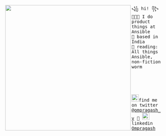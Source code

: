 <img align="left" width="400" src="https://i.postimg.cc/gkKYSHkK/NUX-Octodex.gif"> <samp> ꧁ hi! ꧂<br>
  👨🏻‍💻 I do product things at Ansible <br> 
  🌁 based in India <br>
  📖 reading: All things Ansible, non-fiction worm <br> 
<br><br><br><br><br>
<samp><img src="https://img.icons8.com/color/2x/twitter.png" width="23">find
me on twitter [@ompragash_v](https://www.twitter.com/ompragash_v) 💭
<samp><img align="bottom" src="https://img.icons8.com/color/2x/linkedin.png" width="23">linkedin [Ompragash](https://www.linkedin.com/in/ompragash/) 




